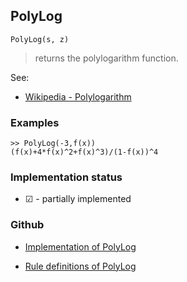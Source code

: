 ## PolyLog

```
PolyLog(s, z)
```

> returns the polylogarithm function.

See:
* [Wikipedia - Polylogarithm](https://en.wikipedia.org/wiki/Polylogarithm) 
 
### Examples

```   
>> PolyLog(-3,f(x)) 
(f(x)+4*f(x)^2+f(x)^3)/(1-f(x))^4
```


### Implementation status

* &#x2611; - partially implemented

### Github

* [Implementation of PolyLog](https://github.com/axkr/symja_android_library/blob/master/symja_android_library/matheclipse-core/src/main/java/org/matheclipse/core/builtin/SpecialFunctions.java#L1689) 

* [Rule definitions of PolyLog](https://github.com/axkr/symja_android_library/blob/master/symja_android_library/rules/PolyLogRules.m) 
